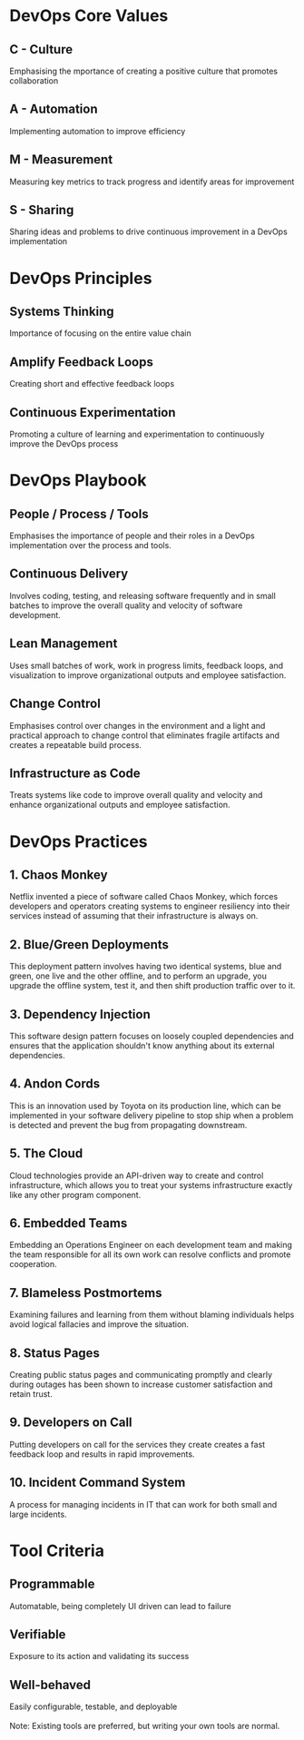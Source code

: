 # DevOps Core Values
## C - Culture
Emphasising the mportance of creating a positive culture that promotes collaboration
## A - Automation
Implementing automation to improve efficiency
## M - Measurement
Measuring key metrics to track progress and identify areas for improvement
## S - Sharing
Sharing ideas and problems to drive continuous improvement in a DevOps implementation

# DevOps Principles
## Systems Thinking
Importance of focusing on the entire value chain
## Amplify Feedback Loops
Creating short and effective feedback loops
## Continuous Experimentation
Promoting a culture of learning and experimentation to continuously improve the DevOps process

# DevOps Playbook
## People / Process / Tools
Emphasises the importance of people and their roles in a DevOps implementation over the process and tools.
## Continuous Delivery
Involves coding, testing, and releasing software frequently and in small batches to improve the overall quality and velocity of software development.
## Lean Management
Uses small batches of work, work in progress limits, feedback loops, and visualization to improve organizational outputs and employee satisfaction.
## Change Control
Emphasises control over changes in the environment and a light and practical approach to change control that eliminates fragile artifacts and creates a repeatable build process.
## Infrastructure as Code
Treats systems like code to improve overall quality and velocity and enhance organizational outputs and employee satisfaction.

# DevOps Practices
## 1. Chaos Monkey
Netflix invented a piece of software called Chaos Monkey, which forces developers and operators creating systems to engineer resiliency into their services instead of assuming that their infrastructure is always on.
## 2. Blue/Green Deployments
This deployment pattern involves having two identical systems, blue and green, one live and the other offline, and to perform an upgrade, you upgrade the offline system, test it, and then shift production traffic over to it.
## 3. Dependency Injection
This software design pattern focuses on loosely coupled dependencies and ensures that the application shouldn't know anything about its external dependencies.
## 4. Andon Cords
This is an innovation used by Toyota on its production line, which can be implemented in your software delivery pipeline to stop ship when a problem is detected and prevent the bug from propagating downstream.
## 5. The Cloud
Cloud technologies provide an API-driven way to create and control infrastructure, which allows you to treat your systems infrastructure exactly like any other program component.
## 6. Embedded Teams
Embedding an Operations Engineer on each development team and making the team responsible for all its own work can resolve conflicts and promote cooperation.
## 7. Blameless Postmortems
Examining failures and learning from them without blaming individuals helps avoid logical fallacies and improve the situation.
## 8. Status Pages
Creating public status pages and communicating promptly and clearly during outages has been shown to increase customer satisfaction and retain trust.
## 9. Developers on Call
Putting developers on call for the services they create creates a fast feedback loop and results in rapid improvements.
## 10. Incident Command System
A process for managing incidents in IT that can work for both small and large incidents.

# Tool Criteria
## Programmable
Automatable, being completely UI driven can lead to failure
## Verifiable
Exposure to its action and validating its success
## Well-behaved
Easily configurable, testable, and deployable <br/><br/>
Note: Existing tools are preferred, but writing your own tools are normal.